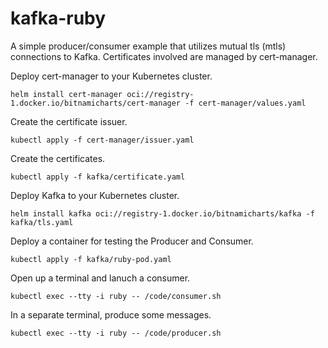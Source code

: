 # kafka-ruby

A simple producer/consumer example that utilizes mutual tls (mtls) connections to Kafka.  Certificates involved are managed by cert-manager.

Deploy cert-manager to your Kubernetes cluster.
```
helm install cert-manager oci://registry-1.docker.io/bitnamicharts/cert-manager -f cert-manager/values.yaml
```

Create the certificate issuer.
```
kubectl apply -f cert-manager/issuer.yaml
```

Create the certificates.
```
kubectl apply -f kafka/certificate.yaml
```

Deploy Kafka to your Kubernetes cluster.
```
helm install kafka oci://registry-1.docker.io/bitnamicharts/kafka -f kafka/tls.yaml
```

Deploy a container for testing the Producer and Consumer.
```
kubectl apply -f kafka/ruby-pod.yaml
```

Open up a terminal and lanuch a consumer.
```
kubectl exec --tty -i ruby -- /code/consumer.sh
```

In a separate terminal, produce some messages.
```
kubectl exec --tty -i ruby -- /code/producer.sh
```